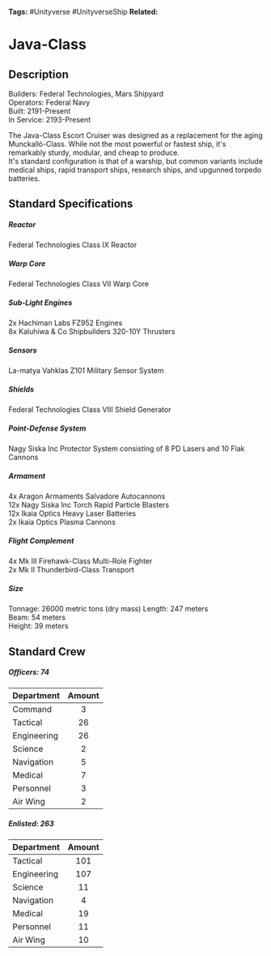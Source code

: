 **Tags:** #Unityverse #UnityverseShip
**Related:** 

# Java-Class
## Description
Builders: Federal Technologies, Mars Shipyard  
Operators: Federal Navy  
Built: 2191-Present  
In Service: 2193-Present


The Java-Class Escort Cruiser was designed as a replacement for the aging Munckalló-Class. While not the most powerful or fastest ship, it's remarkably sturdy, modular, and cheap to produce.  
It's standard configuration is that of a warship, but common variants include medical ships, rapid transport ships, research ships, and upgunned torpedo batteries.  
## Standard Specifications
##### Reactor
Federal Technologies Class IX Reactor  
##### Warp Core
Federal Technologies Class VII Warp Core  
##### Sub-Light Engines
2x Hachiman Labs FZ952 Engines  
8x Kaluhiwa & Co Shipbuilders 320-10Y Thrusters  
##### Sensors
La-matya Vahklas Z101 Military Sensor System  
##### Shields
Federal Technologies Class VIII Shield Generator  
##### Point-Defense System
Nagy Siska Inc Protector System consisting of 8 PD Lasers and 10 Flak Cannons  
##### Armament
4x Aragon Armaments Salvadore Autocannons  
12x Nagy Siska Inc Torch Rapid Particle Blasters  
12x Ikaia Optics Heavy Laser Batteries  
2x Ikaia Optics Plasma Cannons  
##### Flight Complement
4x Mk III Firehawk-Class Multi-Role Fighter  
2x Mk II Thunderbird-Class Transport  
##### Size
Tonnage: 26000 metric tons (dry mass)
Length: 247 meters  
Beam: 54 meters  
Height: 39 meters  
## Standard Crew
##### Officers: 74

|Department|Amount|
|---|:---:|
|Command|3|
|Tactical|26|
|Engineering|26|
|Science|2|
|Navigation|5|
|Medical|7|
|Personnel|3|
|Air Wing|2|

##### Enlisted: 263

|Department|Amount|
|---|:---:|
|Tactical|101|
|Engineering|107|
|Science|11|
|Navigation|4|
|Medical|19|
|Personnel|11|
|Air Wing|10|
